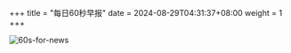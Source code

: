 +++
title = "每日60秒早报"
date = 2024-08-29T04:31:37+08:00
weight = 1
+++

![60s-for-news](/img/zaobao/zaobao.png "由 ALAPI 提供支持")
